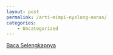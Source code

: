 ```yaml
---
layout: post
permalink: /arti-mimpi-nyolong-nanas/
categories:
    - Uncategorized
---
```


[Baca Selengkapnya](/09)